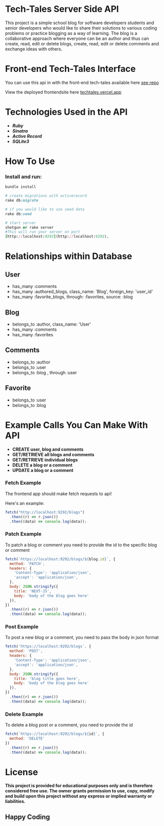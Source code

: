 # **Tech-Tales Server Side API**

This project is a simple school blog for software developers students and senior developers who would like to share their solutions to various coding problems or practice blogging as a way of learning. The blog is a collaborative approach where everyone can be an author and thus can create, read, edit or delete blogs, create, read, edit or delete comments and exchange ideas with others.

# **Front-end Tech-Tales Interface**

You can use this api in with the front-end tech-tales available here [see repo](https://github.com/Donvine254/Tech-Tales-Client)

View the deployed frontendsite here [techtales.vercel.app](https://techtales.vercel.app/)

# **Technologies Used in the API**

* ***Ruby***
* ***Sinatra***
* ***Active Record***
* ***SQLite3***

# **How To Use**

### Install and run:
```ruby
bundle install

# create migrations with activerecord
rake db:migrate

# if you would like to use seed data
rake db:seed

# start server
shotgun or rake server
#This will run your server on port
[http://localhost:9292](http://localhost:9292).
```

# Relationships within Database
## User
* has_many :comments
* has_many :authored_blogs, class_name: 'Blog', foreign_key: 'user_id'
* has_many :favorite_blogs, through: :favorites, source: :blog
## Blog
* belongs_to :author, class_name: 'User'
* has_many :comments
* has_many :favorites
## Comments
* belongs_to :author
* belongs_to :user
* belongs_to :blog , through :user
## Favorite
* belongs_to :user
* belongs_to :blog
# Example Calls You Can Make With API
* **CREATE user, blog and comments**
* **GET/RETRIEVE all blogs and comments**
* **GET/RETRIEVE individual blogs**
* **DELETE a blog or a comment**
* **UPDATE a blog or a comment**
### Fetch Example

The frontend app should make fetch requests to api!

 Here's an example:

```js
fetch("http://localhost:9292/blogs")
  .then((r) => r.json())
  .then((data) => console.log(data));
```
### Patch Example
To patch a blog or comment you need to provide the id to the specific blog or comment
```javascript
fetch(`https://localhost:9292/blogs/${blog.id}`, {
  method: 'PATCH',
  headers: {
    'Content-Type': 'application/json',
    'accept': 'application/json', 
  },
  body: JSON.stringify({
    title: 'NEXT-JS',
    body: 'body of the blog goes here'
  }),
})
  .then((r) => r.json()) 
  .then((data) => console.log(data));
```
### Post Example
To post a new blog or a comment, you need to pass the body in json format
```js
fetch('https://localhost:9292/blogs', {
  method: 'POST',
  headers: {
    'Content-Type': 'application/json',
    'accept': 'application/json',
  },
  body: JSON.stringify({
    title: 'blog title goes here',
    body: 'body of the blog goes here'
  }),
})
  .then((r) => r.json())
  .then((data) => console.log(data));

```
### Delete Example
To delete a blog post or a comment, you need to provide the id
```js
fetch(`https://localhost:9292/blogs/${id}`, {
  method: 'DELETE'
})
  .then((r) => r.json())
  .then((data) => console.log(data));
```
# License
**This project is provided for educational purposes only and is therefore considered free use. The owner grants permission to use, copy, modify and build upon this project without any express or implied warranty or liabilities.**
## Happy Coding